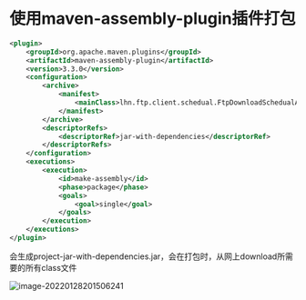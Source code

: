 # 使用maven-assembly-plugin插件打包

```xml
<plugin>  
    <groupId>org.apache.maven.plugins</groupId>  
    <artifactId>maven-assembly-plugin</artifactId>  
    <version>3.3.0</version>  
    <configuration>  
        <archive>  
            <manifest>  
                <mainClass>lhn.ftp.client.schedual.FtpDownloadSchedualApp</mainClass>  
            </manifest>  
        </archive>  
        <descriptorRefs>  
            <descriptorRef>jar-with-dependencies</descriptorRef>  
        </descriptorRefs>  
    </configuration>  
    <executions>  
        <execution>  
            <id>make-assembly</id>  
            <phase>package</phase>  
            <goals>  
                <goal>single</goal>  
            </goals>  
        </execution>  
    </executions>  
</plugin>  
```

会生成project-jar-with-dependencies.jar，会在打包时，从网上download所需要的所有class文件

![image-20220128201506241](D:\github\knowhow\dev-opt\使用maven-assembly-plugin插件打包.assets\image-20220128201506241.png)